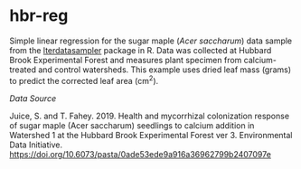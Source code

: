 # hbr-reg

Simple linear regression for the sugar maple (*Acer saccharum*) data sample from the [lterdatasampler](https://lter.github.io/lterdatasampler/) package in R. Data was collected at Hubbard Brook Experimental Forest and measures plant specimen from calcium-treated and control watersheds. This example uses dried leaf mass (grams) to predict the corrected leaf area (cm<sup>2</sup>).


*Data Source*

Juice, S. and T. Fahey. 2019. Health and mycorrhizal colonization response of sugar maple (Acer saccharum) seedlings to calcium addition in Watershed 1 at the Hubbard Brook Experimental Forest ver 3. Environmental Data Initiative. https://doi.org/10.6073/pasta/0ade53ede9a916a36962799b2407097e
